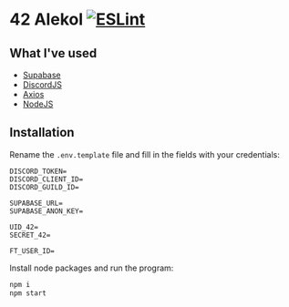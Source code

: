 # 42 Alekol [![ESLint](https://github.com/theovgl/bot_alekol/actions/workflows/lint.yml/badge.svg)](https://github.com/theovgl/bot_alekol/actions/workflows/lint.yml)

## What I've used

- [Supabase](https://github.com/supabase/supabase)
- [DiscordJS](https://github.com/discordjs/discord.js)
- [Axios](https://github.com/axios/axios)
- [NodeJS](https://github.com/nodejs/node)

## Installation

Rename the `.env.template` file and fill in the fields with your credentials:

```
DISCORD_TOKEN=
DISCORD_CLIENT_ID=
DISCORD_GUILD_ID=

SUPABASE_URL=
SUPABASE_ANON_KEY=

UID_42=
SECRET_42=

FT_USER_ID=
```

Install node packages and run the program:

```sh
npm i
npm start
```
